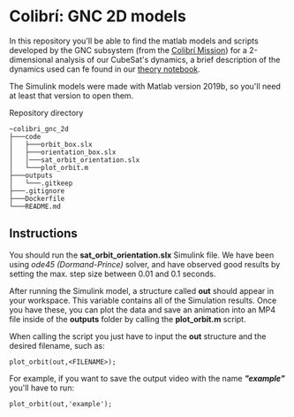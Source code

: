 # Colibrí: GNC 2D models

In this repository you'll be able to find the matlab models and scripts developed by the GNC subsystem (from the [Colibrí Mission](https://www.colibrimission.com/)) for a 2-dimensional analysis of our CubeSat's dynamics, a brief description of the dynamics used can fe found in our [theory notebook](Theory.ipynb).

The Simulink models were made with Matlab version 2019b, so you'll need at least that version to open them.

Repository directory

    ~colibri_gnc_2d
    ├───code
    │   ├───orbit_box.slx
    │   ├───orientation_box.slx
    │   │───sat_orbit_orientation.slx
    │   └───plot_orbit.m
    ├───outputs
    │   └───.gitkeep
    ├───.gitignore
    ├───Dockerfile
    └───README.md

## Instructions

You should run the **sat_orbit_orientation.slx** Simulink file. We have been using *ode45 (Dormand-Prince)* solver, and have observed good results by setting the max. step size between 0.01 and 0.1 seconds.

After running the Simulink model, a structure called **out** should appear in your workspace. This variable contains all of the Simulation results. Once you have these, you can plot the data and save an animation into an MP4 file inside of the **outputs** folder by calling the **plot_orbit.m** script.

When calling the script you just have to input the **out** structure and the desired filename, such as:

    plot_orbit(out,<FILENAME>);

For example, if you want to save the output video with the name ***"example"*** you'll have to run:

    plot_orbit(out,'example');
